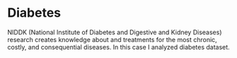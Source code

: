 # Diabetes
NIDDK (National Institute of Diabetes and Digestive and Kidney Diseases) research creates knowledge about and treatments for the most chronic, costly, and consequential diseases. In this case I analyzed diabetes dataset.
